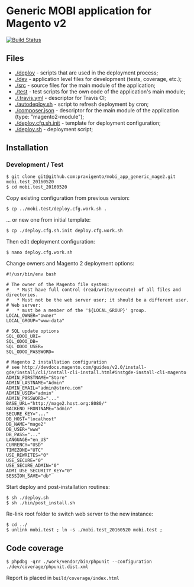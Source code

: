 # Generic MOBI application for Magento v2

[![Build Status](https://travis-ci.org/praxigento/mobi_app_generic_mage2.svg)](https://travis-ci.org/praxigento/mobi_app_generic_mage2/)

## Files

* [./deploy](./deploy) - scripts that are used in the deployment process;
* [./dev](./dev) - application level files for development (tests, coverage, etc.);
* [./src](./src) - source files for the main module of the application;
* [./test](./test) - test scripts for the own code of the application's main module;
* [./.travis.yml](./.travis.yml) - descriptor for Travis CI; 
* [./autodeploy.sh](./autodeploy.sh) - script to refresh deployment by cron; 
* [./composer.json](./composer.json) - descriptor for the main module of the application (type: "magento2-module");
* [./deploy.cfg.sh.init](./deploy.cfg.sh.init) - template for deployment configuration;
* [./deploy.sh](./deploy.sh) - deployment script;



## Installation

### Development / Test

    $ git clone git@github.com:praxigento/mobi_app_generic_mage2.git mobi.test_20160520
    $ cd mobi.test_20160520
    
Copy existing configuration from previous version:
    
    $ cp ../mobi.test/deploy.cfg.work.sh .
    
... or new one from initial template:
 
    $ cp ./deploy.cfg.sh.init deploy.cfg.work.sh

Then edit deployment configuration: 

    $ nano deploy.cfg.work.sh

Change owners and Magento 2 deployment options:

    #!/usr/bin/env bash
    
    # The owner of the Magento file system:
    #   * Must have full control (read/write/execute) of all files and directories.
    #   * Must not be the web server user; it should be a different user.
    # Web server:
    #   * must be a member of the '${LOCAL_GROUP}' group.
    LOCAL_OWNER="owner"
    LOCAL_GROUP="www-data"
            
    # SQL update options
    SQL_ODOO_URI=
    SQL_ODOO_DB=
    SQL_ODOO_USER=
    SQL_ODOO_PASSWORD=

    # Magento 2 installation configuration
    # see http://devdocs.magento.com/guides/v2.0/install-gde/install/cli/install-cli-install.html#instgde-install-cli-magento
    ADMIN_FIRSTNAME="Store"
    ADMIN_LASTNAME="Admin"
    ADMIN_EMAIL="admin@store.com"
    ADMIN_USER="admin"
    ADMIN_PASSWORD="..."
    BASE_URL="http://mage2.host.org:8080/"
    BACKEND_FRONTNAME="admin"
    SECURE_KEY="..."
    DB_HOST="localhost"
    DB_NAME="mage2"
    DB_USER="www"
    DB_PASS="..."
    LANGUAGE="en_US"
    CURRENCY="USD"
    TIMEZONE="UTC"
    USE_REWRITES="0"
    USE_SECURE="0"
    USE_SECURE_ADMIN="0"
    ADMI_USE_SECURITY_KEY="0"
    SESSION_SAVE="db"

Start deploy and post-installation routines:

    $ sh ./deploy.sh
    $ sh ./bin/post_install.sh

Re-link root folder to switch web server to the new instance:

    $ cd ../
    $ unlink mobi.test ; ln -s ./mobi.test_20160520 mobi.test ;



## Code coverage

    $ phpdbg -qrr ./work/vendor/bin/phpunit --configuration ./dev/coverage/phpunit.dist.xml

Report is placed in `build/coverage/index.html`